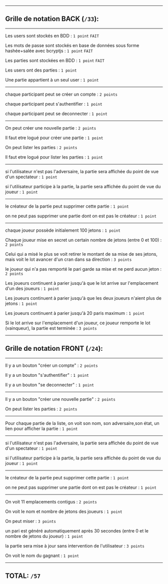 -----------------
## Grille de notation BACK (`/33`):
-----------------

Les users sont stockés en BDD : `1 point` `FAIT`

Les mots de passe sont stockés en base de données sous forme hashée+salée avec bcryptjs : `1 point` `FAIT`

Les parties sont stockées en BDD : `1 point` `FAIT`

Les users ont des parties : `1 point`

Une partie appartient à un seul user : `1 point`

-----------------

chaque participant peut se créer un compte : `2 points`

chaque participant peut s'authentifier : `1 point`

chaque participant peut se deconnecter : `1 point`

-----------------

On peut créer une nouvelle partie : `2 points`

Il faut etre logué pour créer une partie : `1 point`

On peut lister les parties : `2 points`

Il faut etre logué pour lister les parties : `1 point`

-----------------

si l'utilisateur n'est pas l'adversaire, la partie sera affichée du point de vue d'un spectateur : `1 point`

si l'utilisateur participe à la partie, la partie sera affichée du point de vue du joueur : `1 point`

-----------------

le créateur de la partie peut supprimer cette partie : `1 point`

on ne peut pas supprimer une partie dont on est pas le créateur : `1 point`

-----------------

chaque joueur possède initialement 100 jetons : `1 point`

Chaque joueur mise en secret un certain nombre de jetons (entre 0 et 100) : `2 points`

Celui qui a misé le plus se voit retirer le montant de sa mise de ses jetons, mais voit le lot avancer d'un cran dans sa direction : `3 points`

le joueur qui n'a pas remporté le pari garde sa mise et ne perd aucun jeton : `2 points`

Les joueurs continuent à parier jusqu'à que le lot arrive sur l'emplacement d'un des joueurs : `1 point`

Les joueurs continuent à parier jusqu'à que les deux joueurs n'aient plus de jetons : `1 point`

Les joueurs continuent à parier jusqu'à 20 paris maximum : `1 point`

Si le lot arrive sur l'emplacement d'un joueur, ce joueur remporte le lot (vainqueur), la partie est terminée : `3 points`

-----------------
## Grille de notation FRONT (`/24`):
-----------------

Il y a un bouton "créer un compte" : `2 points`

Il y a un bouton "s'authentifier" : `1 point`

Il y a un bouton "se deconnecter" : `1 point`

-----------------

Il y a un bouton "créer une nouvelle partie" : `2 points`

On peut lister les parties : `2 points`

-----------------

Pour chaque partie de la liste, on voit son nom, son adversaire,son état, un lien pour afficher la partie : `1 point`

-----------------

si l'utilisateur n'est pas l'adversaire, la partie sera affichée du point de vue d'un spectateur : `1 point`

si l'utilisateur participe à la partie, la partie sera affichée du point de vue du joueur : `1 point`

-----------------

le créateur de la partie peut supprimer cette partie : `1 point`

on ne peut pas supprimer une partie dont on est pas le créateur : `1 point`

-----------------

On voit 11 emplacements contigus : `2 points`

On voit le nom et nombre de jetons des joueurs : `1 point`

On peut miser : `3 points`

un pari est généré automatiquement après 30 secondes (entre 0 et le nombre de jetons du joueur) : `1 point`

la partie sera mise à jour sans intervention de l'utilisateur : `3 points`

On voit le nom du gagnant : `1 point`

-----------------
## TOTAL: `/57`